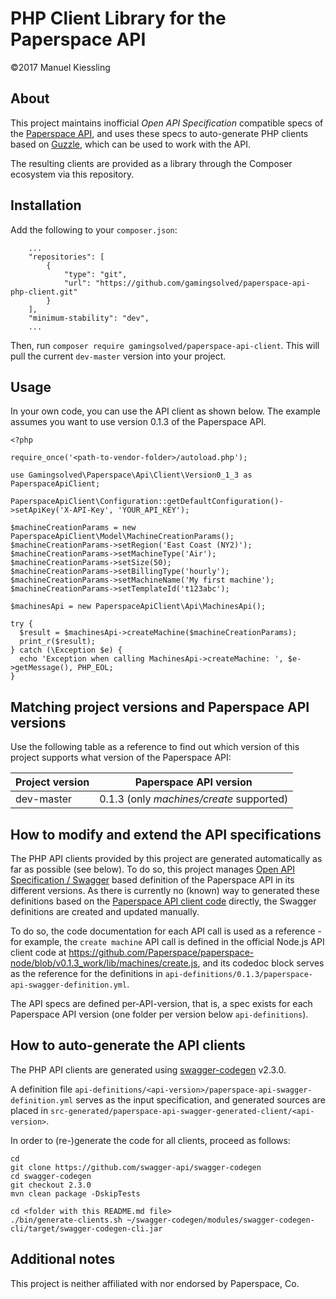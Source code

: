 # PHP Client Library for the Paperspace API

©2017 Manuel Kiessling


## About

This project maintains inofficial *Open API Specification* compatible specs of the
[Paperspace API](https://paperspace.github.io/paperspace-node/index.html), and uses these specs to auto-generate PHP
clients based on [Guzzle](https://github.com/guzzle/guzzle), which can be used to work with the API.

The resulting clients are provided as a library through the Composer ecosystem via this repository. 


## Installation

Add the following to your `composer.json`:

```
    ...
    "repositories": [
        {
            "type": "git",
            "url": "https://github.com/gamingsolved/paperspace-api-php-client.git"
        }
    ],
    "minimum-stability": "dev",
    ...
```

Then, run `composer require gamingsolved/paperspace-api-client`. This will pull the current `dev-master` version into
your project.


## Usage

In your own code, you can use the API client as shown below. The example assumes you want to use version 0.1.3 of the
Paperspace API.

```
<?php

require_once('<path-to-vendor-folder>/autoload.php');

use Gamingsolved\Paperspace\Api\Client\Version0_1_3 as PaperspaceApiClient;

PaperspaceApiClient\Configuration::getDefaultConfiguration()->setApiKey('X-API-Key', 'YOUR_API_KEY');

$machineCreationParams = new PaperspaceApiClient\Model\MachineCreationParams();
$machineCreationParams->setRegion('East Coast (NY2)');
$machineCreationParams->setMachineType('Air');
$machineCreationParams->setSize(50);
$machineCreationParams->setBillingType('hourly');
$machineCreationParams->setMachineName('My first machine');
$machineCreationParams->setTemplateId('t123abc');

$machinesApi = new PaperspaceApiClient\Api\MachinesApi();

try {
  $result = $machinesApi->createMachine($machineCreationParams);
  print_r($result);
} catch (\Exception $e) {
  echo 'Exception when calling MachinesApi->createMachine: ', $e->getMessage(), PHP_EOL;
}
```


## Matching project versions and Paperspace API versions

Use the following table as a reference to find out which version of this project supports what version of the Paperspace
API:

| Project version | Paperspace API version                       |
|-----------------|----------------------------------------------|
| dev-master      | 0.1.3 (only *machines/create* supported)     |


## How to modify and extend the API specifications

The PHP API clients provided by this project are generated automatically as far as possible (see below). To do so, this
project manages [Open API Specification / Swagger](https://swagger.io/specification/) based definition of the
Paperspace API in its different versions. As there is currently no (known) way to generated these definitions based on
the [Paperspace API client code](https://github.com/Paperspace/paperspace-node) directly, the Swagger definitions are
created and updated manually.

To do so, the code documentation for each API call is used as a reference - for example, the `create machine` API call
is defined in the official Node.js API client code at
https://github.com/Paperspace/paperspace-node/blob/v0.1.3_work/lib/machines/create.js, and its codedoc block serves as
the reference for the definitions in `api-definitions/0.1.3/paperspace-api-swagger-definition.yml`.

The API specs are defined per-API-version, that is, a spec exists for each Paperspace API version (one folder per
version below `api-definitions`).


## How to auto-generate the API clients

The PHP API clients are generated using [swagger-codegen](https://github.com/swagger-api/swagger-codegen) v2.3.0.

A definition file `api-definitions/<api-version>/paperspace-api-swagger-definition.yml` serves as the input
specification, and generated sources are placed in
`src-generated/paperspace-api-swagger-generated-client/<api-version>`.

In order to (re-)generate the code for all clients, proceed as follows:

    cd
    git clone https://github.com/swagger-api/swagger-codegen
    cd swagger-codegen
    git checkout 2.3.0
    mvn clean package -DskipTests

    cd <folder with this README.md file>
    ./bin/generate-clients.sh ~/swagger-codegen/modules/swagger-codegen-cli/target/swagger-codegen-cli.jar


## Additional notes

This project is neither affiliated with nor endorsed by Paperspace, Co.
